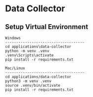 # Data Collector

## Setup Virtual Environment

```
Windows
------------------------------------
cd applications\data-collector
python -m venv .venv
.venv\Scripts\activate
pip install -r requirements.txt

Mac/Linux
------------------------------------
cd applications/data-collector
python3 -m venv .venv
source .venv/bin/activate
pip install -r requirements.txt
```
